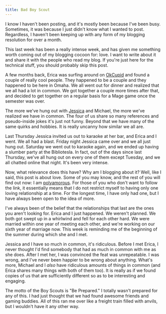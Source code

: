 ```yaml
---
title: Bad Boy Scout
---
```

I know I haven't been posting, and it's mostly been because I've been busy.
Sometimes, it was because I just didn't know what I wanted to post.
Regardless, I haven't been keeping up with any form of my blogging resolution
for over a month.

This last week has been a really intense week, and has given me something
worth coming out of my blogging cocoon for: love. I want to write about it and
share it with the people who read my blog. If you're just here for the
technical stuff, you should probably skip this post.

A few months back, Erica was surfing around on [OkCupid][1] and found a couple
of really cool people. They happened to be a couple and they happened to be
here in Omaha. We all went out for dinner and realized that we all had a lot
in common. We got together a couple more times after that, and decided to get
together on a regular basis for a Mage game once the semester was over.

The more we've hung out with [Jessica][2] and Michael, the more we've realized
we have in common. The four of us share so many references and pseudo-inside
jokes it's just not funny. Beyond that we have many of the same quirks and
hobbies. It is really uncanny how similar we all are.

Last Thursday Jessica invited us out to karaoke at her bar, and Erica and I
went. We all had a blast. Friday night Jessica came over and we all just hung
out. Saturday we went out to karaoke again, and we ended up having a slumber
party at the Bibliotesla. In fact, out of the days since last Thursday, we've
all hung out on every one of them except Tuesday, and we all chatted online
that night. It's been very intense.

Now, what relevance does this have? Why am I blogging about it? Well, like I
said, this post is about love. Some of you may know, and the rest of you will
find out now: I am [polyamorous][3]. For those of you who don't want to follow
the link, it essentially means that I do not restrict myself to having only
one loving relationship at a time. For the longest time, I have only had one,
but I have always been open to the idea of more.

I've always been of the belief that the relationships that last are the ones
you aren't looking for. Erica and I just happened. We weren't planned. We both
got swept up in a whirlwind and fell for each other hard. We were married
within one year of meeting each other, and we're working on our sixth year of
marriage now. This week is reminding me of the beginning of the summer during
which she and I met.

Jessica and I have so much in common, it's ridiculous. Before I met Erica, I
never thought I'd find somebody that had as much in common with me as she
does. After I met her, I was convinced the feat was unrepeatable. I was wrong,
and I've never been happier to be wrong about anything. What's more, Michael
and I _also_ have ridiculous amounts of things in common (and Erica shares
many things with both of them too). It is really as if we found copies of us
that are sufficiently different so as to be interesting and engaging.

The motto of the Boy Scouts is "Be Prepared." I totally wasn't prepared for
any of this. I had just thought that we had found awesome friends and gaming
buddies. All of this ran me over like a freight train filled with anvils, but
I wouldn't have it any other way.

   [1]: http://www.okcupid.com

   [2]: http://really-really.blogspot.com

   [3]: http://en.wikipedia.org/wiki/Polyamory


